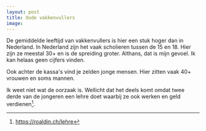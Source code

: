 ```yaml
---
layout: post
title: Oude vakkenvullers
image:
---
```


De gemiddelde leeftijd van vakkenvullers is hier een stuk hoger dan in Nederland. In Nederland zijn het vaak scholieren tussen de 15 en 18. Hier zijn ze meestal 30+ en is de spreiding groter. Althans, dat is mijn gevoel. Ik kan helaas geen cijfers vinden.

Ook achter de kassa's vind je zelden jonge mensen. Hier zitten vaak 40+ vrouwen en soms mannen.

Ik weet niet wat de oorzaak is. Wellicht dat het deels komt omdat twee derde van de jongeren een lehre doet waarbij ze ook werken en geld verdienen[^1].

[^1]: <https://roaldin.ch/lehre>
